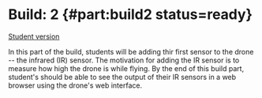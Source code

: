 # Build: 2 {#part:build2 status=ready}

[Student version](+duckiesky_high_school_student#build2)

In this part of the build, students will be adding thir first sensor to the drone -- the infrared (IR) sensor. The motivation for adding the IR sensor is to measure how high the drone is while flying. By the end of this build part, student's should be able to see the output of their IR sensors in a web browser using the drone's web interface.
